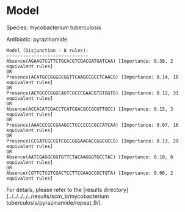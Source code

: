 
# Model

Species: mycobacterium tuberculosis

Antibiotic: pyrazinamide

```
Model (Disjunction - 8 rules):
------------------------------
Absence(AGAAGTCGTTCTGCACGTCGACGATGATCAA) [Importance: 0.38, 2 equivalent rules]
OR
Presence(ACATGCCGGGGCGGTTCAAGCCGCCTCAACG) [Importance: 0.14, 10 equivalent rules]
OR
Presence(ACTGCCCGGGCAGTCGCCCGAACGTGTGGTG) [Importance: 0.12, 31 equivalent rules]
OR
Absence(ACCACATCGACCTCATCGACGCCGCGTTGCC) [Importance: 0.15, 3 equivalent rules]
OR
Presence(AAACCCGCCGAAGCCTCCCCCCCGCCATCAA) [Importance: 0.07, 16 equivalent rules]
OR
Presence(CCGATCGCCGTCGCCGGGAACACCGGCGCCG) [Importance: 0.13, 29 equivalent rules]
OR
Absence(AATCGAGGCGGTGTTCTACAAGGGTGCCTAC) [Importance: 0.10, 8 equivalent rules]
OR
Absence(CGTTCTCGTCGACTCCTTCGAAGCCGCTGTA) [Importance: 0.06, 2 equivalent rules]

```

For details, please refer to the [results directory](../../../../../results/scm_b/mycobacterium tuberculosis/pyrazinamide/repeat_9/).

